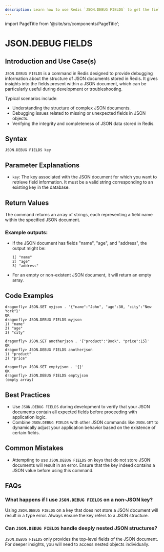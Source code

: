 ```yaml
---
description: Learn how to use Redis `JSON.DEBUG FIELDS` to get the field names in a JSON object for efficient debugging.
---
```


import PageTitle from '@site/src/components/PageTitle';

# JSON.DEBUG FIELDS

<PageTitle title="Redis `JSON.DEBUG FIELDS` Explained (Better Than Official Docs)" />

## Introduction and Use Case(s)

`JSON.DEBUG FIELDS` is a command in Redis designed to provide debugging information about the structure of JSON documents stored in Redis. It gives insights into the fields present within a JSON document, which can be particularly useful during development or troubleshooting.

Typical scenarios include:

- Understanding the structure of complex JSON documents.
- Debugging issues related to missing or unexpected fields in JSON objects.
- Verifying the integrity and completeness of JSON data stored in Redis.

## Syntax

```cli
JSON.DEBUG FIELDS key
```

## Parameter Explanations

- `key`: The key associated with the JSON document for which you want to retrieve field information. It must be a valid string corresponding to an existing key in the database.

## Return Values

The command returns an array of strings, each representing a field name within the specified JSON document.

### Example outputs:

- If the JSON document has fields "name", "age", and "address", the output might be:

  ```cli
  1) "name"
  2) "age"
  3) "address"
  ```

- For an empty or non-existent JSON document, it will return an empty array.

## Code Examples

```cli
dragonfly> JSON.SET myjson . '{"name":"John", "age":30, "city":"New York"}'
OK
dragonfly> JSON.DEBUG FIELDS myjson
1) "name"
2) "age"
3) "city"

dragonfly> JSON.SET anotherjson . '{"product":"Book", "price":15}'
OK
dragonfly> JSON.DEBUG FIELDS anotherjson
1) "product"
2) "price"

dragonfly> JSON.SET emptyjson . '{}'
OK
dragonfly> JSON.DEBUG FIELDS emptyjson
(empty array)
```

## Best Practices

- Use `JSON.DEBUG FIELDS` during development to verify that your JSON documents contain all expected fields before proceeding with application logic.
- Combine `JSON.DEBUG FIELDS` with other JSON commands like `JSON.GET` to dynamically adjust your application behavior based on the existence of certain fields.

## Common Mistakes

- Attempting to use `JSON.DEBUG FIELDS` on keys that do not store JSON documents will result in an error. Ensure that the key indeed contains a JSON value before using this command.

## FAQs

### What happens if I use `JSON.DEBUG FIELDS` on a non-JSON key?

Using `JSON.DEBUG FIELDS` on a key that does not store a JSON document will result in a type error. Always ensure the key refers to a JSON structure.

### Can `JSON.DEBUG FIELDS` handle deeply nested JSON structures?

`JSON.DEBUG FIELDS` only provides the top-level fields of the JSON document. For deeper insights, you will need to access nested objects individually.

